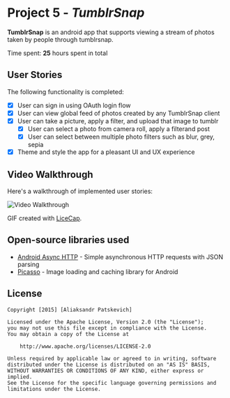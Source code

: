 # Project 5 - *TumblrSnap*

**TumblrSnap** is an android app that supports viewing a stream of photos taken by people through tumblrsnap.

Time spent: **25** hours spent in total

## User Stories

The following functionality is completed:

* [X] User can sign in using OAuth login flow
* [X] User can view global feed of photos created by any TumblrSnap client
* [X] User can take a picture, apply a filter, and upload that image to tumblr
  * [X] User can select a photo from camera roll, apply a filterand post
  * [X] User can select between multiple photo filters such as blur, grey, sepia
* [X] Theme and style the app for a pleasant UI and UX experience

## Video Walkthrough 

Here's a walkthrough of implemented user stories:

<img src='http://i.giphy.com/xTiTnDrYKkyoRSB7KE.gif' title='Video Walkthrough' width='' alt='Video Walkthrough' />

GIF created with [LiceCap](http://www.cockos.com/licecap/).

## Open-source libraries used

- [Android Async HTTP](https://github.com/loopj/android-async-http) - Simple asynchronous HTTP requests with JSON parsing
- [Picasso](http://square.github.io/picasso/) - Image loading and caching library for Android

## License

    Copyright [2015] [Aliaksandr Patskevich]

    Licensed under the Apache License, Version 2.0 (the "License");
    you may not use this file except in compliance with the License.
    You may obtain a copy of the License at

        http://www.apache.org/licenses/LICENSE-2.0

    Unless required by applicable law or agreed to in writing, software
    distributed under the License is distributed on an "AS IS" BASIS,
    WITHOUT WARRANTIES OR CONDITIONS OF ANY KIND, either express or implied.
    See the License for the specific language governing permissions and
    limitations under the License.

